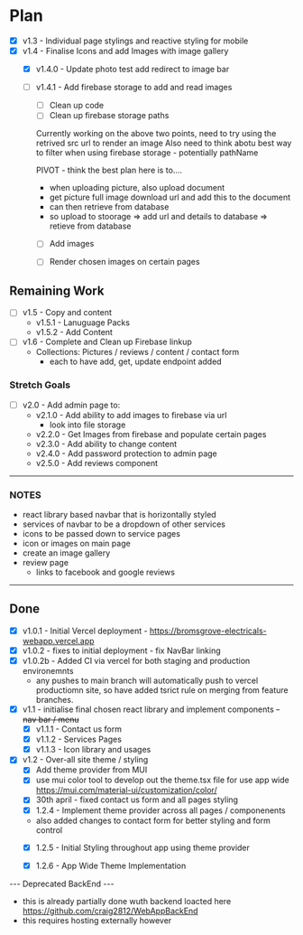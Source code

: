# Plan 

- [x] v1.3 - Individual page stylings and reactive styling for mobile
- [x] v1.4 - Finalise Icons and add Images with image gallery
  - [x] v1.4.0 - Update photo test add redirect to image bar 
  - [ ] v1.4.1 - Add firebase storage to add and read images 
    - [ ] Clean up code 
    - [ ] Clean up firebase storage paths 
    
    Currently working on the above two points, need to try using the retrived src url to render an image 
    Also need to think abotu best way to filter when using firebase storage - potentially pathName

    PIVOT - think the best plan here is to....
     - when uploading picture, also upload document
     - get picture full image download url and add this to the document 
     - can then retrieve from database 
     - so upload to stoorage => add url and details to database => retieve from database

    - [ ] Add images 
    - [ ] Render chosen images on certain pages 


## Remaining Work 
- [ ] v1.5 - Copy and content 
  - v1.5.1 - Lanuguage Packs 
  - v1.5.2 - Add Content 
- [ ] v1.6 - Complete and Clean up Firebase linkup
  - Collections:  Pictures / reviews / content / contact form
    - each to have add, get, update endpoint added




### Stretch Goals 
- [ ] v2.0 - Add admin page to:
  - v2.1.0 - Add ability to add images to firebase via url 
    - look into file storage
  - v2.2.0 - Get Images from firebase and populate certain pages 
  - v2.3.0 - Add ability to change content  
  - v2.4.0 - Add password protection to admin page 
  - v2.5.0 - Add reviews component 
---

###  NOTES 
- react library based navbar that is horizontally styled 
- services of navbar to be a dropdown of other services
- icons to be passed down to service pages 
- icon or images on main page 
- create an image gallery
- review page 
  - links to facebook and google reviews
---
## Done 
- [x] v1.0.1 - Initial Vercel deployment - https://bromsgrove-electricals-webapp.vercel.app
- [x] v1.0.2 - fixes to initial deployment - fix NavBar linking
- [x] v1.0.2b - Added CI via vercel for both staging and production environemnts 
  - any pushes to main branch will automatically push to vercel productiomn site, so have added tsrict rule on merging from feature branches. 
- [x] v1.1 - initialise final chosen react library and implement components 
  ~~- nav bar / menu~~ 
    - [x] v1.1.1 - Contact us form 
    - [x] v1.1.2 - Services Pages
    - [x] v1.1.3 - Icon library and usages
- [x] v1.2 - Over-all site theme / styling 
  - [x] Add theme provider from MUI
  - [x] use mui color tool to develop out the theme.tsx file for use app wide https://mui.com/material-ui/customization/color/
  - [x] 30th april - fixed contact us form and all pages styling
  - [x] 1.2.4 - Implement theme provider across all pages / componenents 
   - also added changes to contact form for better styling and form control
  - [x] 1.2.5 - Initial Styling throughout app using theme provider
  - [x] 1.2.6 - App Wide Theme Implementation



--- Deprecated BackEnd --- 
 - this is already partially done wuth backend loacted here https://github.com/craig2812/WebAppBackEnd
 - this requires hosting externally however